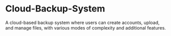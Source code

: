 # Cloud-Backup-System
A cloud-based backup system where users can create accounts, upload, and manage files, with various modes of complexity and additional features.
